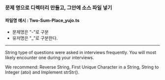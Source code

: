 ### 문제 명으로 디렉터리 만들고, 그안에 소스 파일 넣기

#### 파일명 예시 : Two-Sum-Place_yujo.ts
- 문제명은 "-"로 구분
- 유저명은 "_"로 구분한다.

---

String type of questions were asked in interviews frequently. You will most likely encounter one during your interviews.

We recommend: Reverse String, First Unique Character in a String, String to Integer (atoi) and Implement strStr().
